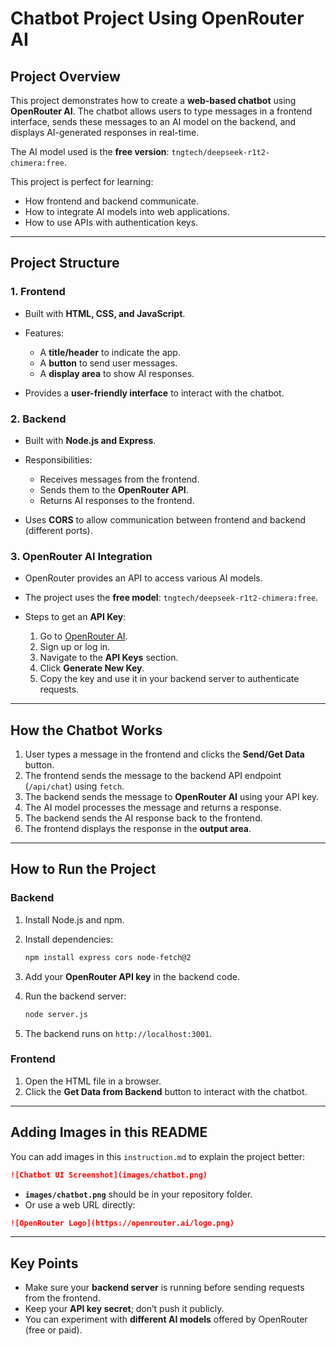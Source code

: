 # **Chatbot Project Using OpenRouter AI**

## **Project Overview**

This project demonstrates how to create a **web-based chatbot** using **OpenRouter AI**. The chatbot allows users to type messages in a frontend interface, sends these messages to an AI model on the backend, and displays AI-generated responses in real-time.

The AI model used is the **free version**: `tngtech/deepseek-r1t2-chimera:free`.

This project is perfect for learning:

* How frontend and backend communicate.
* How to integrate AI models into web applications.
* How to use APIs with authentication keys.

---

## **Project Structure**

### **1. Frontend**

* Built with **HTML, CSS, and JavaScript**.
* Features:

  * A **title/header** to indicate the app.
  * A **button** to send user messages.
  * A **display area** to show AI responses.
* Provides a **user-friendly interface** to interact with the chatbot.

### **2. Backend**

* Built with **Node.js and Express**.
* Responsibilities:

  * Receives messages from the frontend.
  * Sends them to the **OpenRouter API**.
  * Returns AI responses to the frontend.
* Uses **CORS** to allow communication between frontend and backend (different ports).

### **3. OpenRouter AI Integration**

* OpenRouter provides an API to access various AI models.
* The project uses the **free model**: `tngtech/deepseek-r1t2-chimera:free`.
* Steps to get an **API Key**:

  1. Go to [OpenRouter AI](https://openrouter.ai/).
  2. Sign up or log in.
  3. Navigate to the **API Keys** section.
  4. Click **Generate New Key**.
  5. Copy the key and use it in your backend server to authenticate requests.

---

## **How the Chatbot Works**

1. User types a message in the frontend and clicks the **Send/Get Data** button.
2. The frontend sends the message to the backend API endpoint (`/api/chat`) using `fetch`.
3. The backend sends the message to **OpenRouter AI** using your API key.
4. The AI model processes the message and returns a response.
5. The backend sends the AI response back to the frontend.
6. The frontend displays the response in the **output area**.

---

## **How to Run the Project**

### **Backend**

1. Install Node.js and npm.
2. Install dependencies:

   ```bash
   npm install express cors node-fetch@2
   ```
3. Add your **OpenRouter API key** in the backend code.
4. Run the backend server:

   ```bash
   node server.js
   ```
5. The backend runs on `http://localhost:3001`.

### **Frontend**

1. Open the HTML file in a browser.
2. Click the **Get Data from Backend** button to interact with the chatbot.

---

## **Adding Images in this README**

You can add images in this `instruction.md` to explain the project better:

```markdown
![Chatbot UI Screenshot](images/chatbot.png)
```

* **`images/chatbot.png`** should be in your repository folder.
* Or use a web URL directly:

```markdown
![OpenRouter Logo](https://openrouter.ai/logo.png)
```

---

## **Key Points**

* Make sure your **backend server** is running before sending requests from the frontend.
* Keep your **API key secret**; don’t push it publicly.
* You can experiment with **different AI models** offered by OpenRouter (free or paid).
